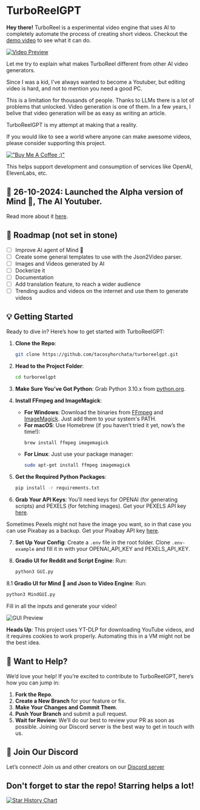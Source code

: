 # TurboReelGPT

**Hey there!** TurboReel is a experimental video engine that uses AI to completely automate the process of creating short videos. Checkout the [demo video](https://www.youtube.com/watch?v=CdoTjeDDrbM) to see what it can do.

[![Video Preview](https://i.ytimg.com/vi/CdoTjeDDrbM/hq720.jpg)](https://www.youtube.com/watch?v=CdoTjeDDrbM)

Let me try to explain what makes TurboReel different from other AI video generators. 

Since I was a kid, I've always wanted to become a Youtuber, but editing video is hard, and not to mention you need a good PC. 

This is a limitation for thousands of people. Thanks to LLMs there is a lot of problems that unlocked. Video generation is one of them. In a few years, I belive that video generation will be as easy as writing an article.

TurboReelGPT is my attempt at making that a reality.

If you would like to see a world where anyone can make awesome videos, please consider supporting this project.

[!["Buy Me A Coffee :)"](https://www.buymeacoffee.com/assets/img/custom_images/orange_img.png)](https://buymeacoffee.com/pedroeut19)

This helps support development and consumption of services like OpenAI, ElevenLabs, etc.

## 📅 26-10-2024: Launched the Alpha version of Mind 🧠, The AI Youtuber.

Read more about it [here](https://docs.turboreelgpt.tech/blog/how-we-built-mind-an-ai-youtuber-that-creates-500-videos-per-day-on-your-laptop2024-10-24/).

## 🚀 Roadmap (not set in stone)

- [ ] Improve AI agent of Mind 🧠
- [ ] Create some general templates to use with the Json2Video parser.
- [ ] Images and Videos generated by AI
- [ ] Dockerize it
- [ ] Documentation
- [ ] Add translation feature, to reach a wider audience
- [ ] Trending audios and videos on the internet and use them to generate videos

## 💡 Getting Started

Ready to dive in? Here’s how to get started with TurboReelGPT:

1. **Clone the Repo**:
   ```bash
   git clone https://github.com/tacosyhorchata/turboreelgpt.git
   ```

2. **Head to the Project Folder**:
   ```bash
   cd turboreelgpt
   ```

3. **Make Sure You’ve Got Python**: Grab Python 3.10.x from [python.org](https://www.python.org/downloads/release/python-31012/).

4. **Install FFmpeg and ImageMagick**:
   - **For Windows**: Download the binaries from [FFmpeg](https://ffmpeg.org/download.html) and [ImageMagick](https://imagemagick.org/script/download.php). Just add them to your system's PATH.
   - **For macOS**: Use Homebrew (if you haven’t tried it yet, now’s the time!):
     ```bash
     brew install ffmpeg imagemagick
     ```
   - **For Linux**: Just use your package manager:
     ```bash
     sudo apt-get install ffmpeg imagemagick
     ```

5. **Get the Required Python Packages**:
   ```bash
   pip install -r requirements.txt
   ```
6. **Grab Your API Keys**: You’ll need keys for OPENAI (for generating scripts) and PEXELS (for fetching images). Get your PEXELS API key [here](https://www.pexels.com/api/key/).

Sometimes Pexels might not have the image you want, so in that case you can use Pixabay as a backup. Get your Pixabay API key [here](https://pixabay.com/api/docs/).

7. **Set Up Your Config**: Create a `.env` file in the root folder. Clone `.env-example` and fill it in with your OPENAI_API_KEY and PEXELS_API_KEY.

8. **Gradio UI for Reddit and Script Engine**: Run:
   ```bash
   python3 GUI.py
   ```
8.1 **Gradio UI for Mind 🧠 and Json to Video Engine**: Run:
   ```bash
   python3 MindGUI.py
   ```
Fill in all the inputs and generate your video!

![GUI Preview](https://drive.google.com/uc?export=view&id=1t_K6zgJrJl5ATv585i1VDF6-YwJ5htI-)

   **Heads Up**: This project uses YT-DLP for downloading YouTube videos, and it requires cookies to work properly. Automating this in a VM might not be the best idea.
   
## 🤗 Want to Help?

We’d love your help! If you’re excited to contribute to TurboReelGPT, here’s how you can jump in:

1. **Fork the Repo**.
2. **Create a New Branch** for your feature or fix.
3. **Make Your Changes and Commit Them**.
4. **Push Your Branch** and submit a pull request.
5. **Wait for Review**: We’ll do our best to review your PR as soon as possible. Joining our Discord server is the best way to get in touch with us.

## 💬 Join Our Discord
Let’s connect! Join us and other creators on our [Discord server](https://discord.gg/bby6DYsCPu)

## Don't forget to star the repo! Starring helps a lot!

[![Star History Chart](https://api.star-history.com/svg?repos=TacosyHorchata/TurboReelGPT&type=Date)](https://star-history.com/#TacosyHorchata/TurboReelGPT&Date)
